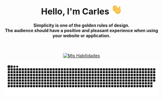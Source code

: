 <div align="center">
<h1 align="center">Hello, I'm Carles <img width="35" src="https://github.com/1999AZZAR/1999AZZAR/blob/main/resources/img/waving.gif"></h1>
<h4 align="center">Simplicity is one of the golden rules of design. <br/> The audience should have a positive and pleasant experience when using your website or application.</h4>
</div>
<br/>
<div align="center">
  
[![Mis Habilidades](https://skillicons.dev/icons?i=vue,angular,html,css,javascript,php,laravel&perline=10)](https://skillicons.dev)
    
</div>

<div align="center">
  <a href="https://carvar.es">
  <img  src="https://raw.githubusercontent.com/1999AZZAR/1999AZZAR/adeeef9300a950507e509135f9232412d0c50e9b/resources/img/grid-snake.svg"
       alt="snake" /></a>
</div>

<!--
Autores de la template: 
- [1999azzar](https://github.com/1999azzar)
- https://github.com/1999AZZAR/1999AZZAR/blob/main/resources/img/grid-snake.svg
-->
